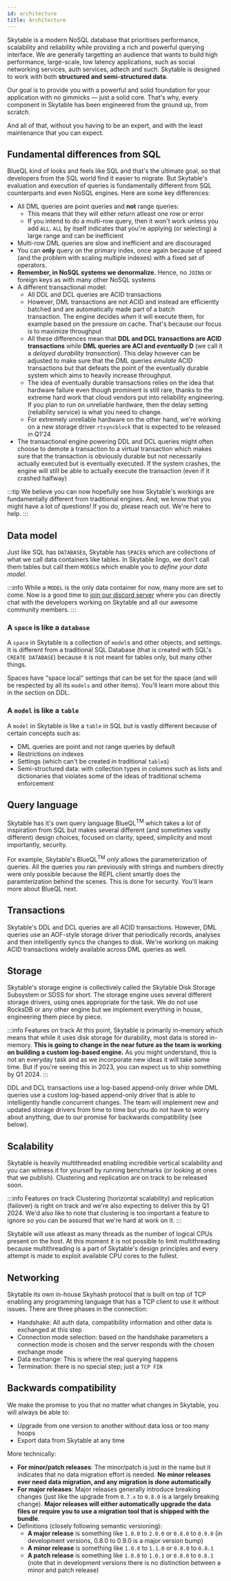 ```yaml
---
id: architecture
title: Architecture
---
```


Skytable is a modern NoSQL database that prioritises performance, scalability and reliability while providing a rich and powerful querying interface. We are generally targetting an audience that wants to build high performance, large-scale, low latency applications, such as social networking services, auth services, adtech and such. Skytable is designed to work with
both **structured and semi-structured data**.

Our goal is to provide you with a powerful and solid foundation for your application with no gimmicks — just a solid core.
That's why, every component in Skytable has been engineered from the ground up, from scratch.

And all of that, without you having to be an expert, and with the least maintenance that you can expect.

## Fundamental differences from SQL

BlueQL kind of looks and feels like SQL and that's the ultimate goal, so that developers from the SQL world find it easier to migrate. But Skytable's evaluation and execution of queries is fundamentally different from SQL counterparts and even NoSQL engines. Here are some key differences:

- All DML queries are point queries and **not** range queries:
  - This means that they will either return atleast one row or error
  - If you intend to do a multi-row query, then it won't work unless you add `ALL`. `ALL` by itself indicates that you're applying (or selecting) a large range and can be inefficient
- Multi-row DML queries are slow and inefficient and are discouraged
- You can **only** query on the primary index, once again because of speed (and the problem with scaling multiple indexes) with a fixed set of operators.
- **Remember, in NoSQL systems we denormalize.** Hence, no `JOIN`s or foreign keys as with many other NoSQL systems
- A different transactional model:
  - All DDL and DCL queries are ACID transactions
  - However, DML transactions are not ACID and instead are efficiently batched and are automatically made part of a batch     
    transaction. The engine decides *when* it will execute them, for example based on the pressure on cache. That's because our 
    focus is to maximize throughput
  - All these differences mean that **DDL and DCL transactions are ACID transactions** while **DML queries are ACI and *eventually* D** (we call it a *delayed durability transaction*). This delay however can be adjusted to make sure that the DML
    queries *emulate* ACID transactions but that defeats the point of the eventually durable system which aims to heavily increase throughput.
  - The idea of eventually durable transactions relies on the idea that hardware failure even though prominent is still rare, 
    thanks to the extreme hard work that cloud vendors put into reliability engineering. If you plan to run on unreliable hardware, then the delay setting (reliability service) is what you need to change.
  - For extremely unreliable hardware on the other hand, we're working on a new storage driver `rtsyncblock` that is expected to be released in Q1'24
- The transactional engine powering DDL and DCL queries might often choose to demote a transaction to a virtual transaction which makes sure that the transaction is obviously durable but not necessarily actually executed but is eventually executed. If the system crashes, the engine will still be able to actually execute the transaction (even if it crashed halfway)

:::tip
We believe you can now hopefully see how Skytable's workings are fundamentally different from traditional engines. And, we know 
that you might have a lot of questions! If you do, please reach out. We're here to help.
:::


## Data model

Just like SQL has `DATABASE`s, Skytable has `SPACE`s which are collections of what we call data containers like tables.
In Skytable lingo, we don't call them tables but call them `MODEL`s which enable you to *define your data model*.

:::info
While a `MODEL` is the only data container for now, many more are set to come. Now is a good time to [join our discord server](https://discord.gg/QptWFdx) where you can directly chat with the developers working on Skytable and all our awesome community members.
:::

### A `space` is like a `database`

A `space` in Skytable is a collection of `model`s and other objects, and settings. It is different from a traditional SQL 
Database (that is created with SQL's `CREATE DATABASE`) because it is not meant for tables only, but many other things.

Spaces have "space local" settings that can be set for the space (and will be respected by all its `models` and other items). You'll learn more about this in the section on DDL.

### A `model` is like a `table`

A `model` in Skytable is like a `table` in SQL but is vastly different because of certain concepts such as:
- DML queries are point and not range queries by default
- Restrictions on indexes
- Settings (which can't be created in traditional `table`s)
- Semi-structured data: with collection types in columns such as lists and dictionaries that violates some of the ideas of 
  traditional schema enforcement

## Query language

Skytable has it's own query language BlueQL<sup>TM</sup> which takes a lot of inspiration from SQL but makes several different (and sometimes vastly different) design choices, focused on clarity, speed, simplicity and most importantly, security.

For example, Skytable's BlueQL<sup>TM</sup> *only* allows the parameterization of queries. All the queries you ran previously with strings and numbers directly were only possible because the REPL client smartly does the paramterization behind the scenes. This is done for security. You'll learn more about BlueQL next.

## Transactions

Skytable's DDL and DCL queries are all ACID transactions. However, DML queries use an AOF-style storage driver that periodically
records, analyses and then intelligently syncs the changes to disk. We're working on making ACID transactions widely available 
across DML queries as well.

## Storage

Skytable's storage engine is collectively called the Skytable Disk Storage Subsystem or SDSS for short. The storage engine uses 
several different storage drivers, using ones appropriate for the task. We do not use RocksDB or any other engine but we 
implement everything in house, engineering them piece by piece.

:::info Features on track
At this point, Skytable is primarily in-memory which means that while it uses disk storage for durability, most data is stored in-memory. **This is going to change in the near future as the team is working on building a custom log-based engine.** As you might understand, this is not an everyday task and as we incorporate new ideas it will take some time. But if you're seeing this in 2023, you can expect us to ship something by Q1 2024.
:::

DDL and DCL transactions use a log-based append-only driver while DML queries use a custom log-based append-only driver that is able to intelligently handle concurrent changes. The team will implement new and updated storage drivers from time to time but you do not have to worry about anything, due to our promise for backwards compatibility (see below).

## Scalability

Skytable is heavily multithreaded enabling incredible vertical scalability and you can witness it for yourself by running benchmarks (or looking at ones that we publish). Clustering and replication are on track to be released soon.

:::info Features on track
Clustering (horizontal scalability) and replication (failover) is right on  track and we're also expecting to deliver this by Q1 
2024. We'd also like to note that clustering is too important a feature to ignore so you can be assured that we're hard at work 
on it.
:::

Skytable will use atleast as many threads as the number of logical CPUs present on the host. At this moment it is not possible to
limit multithreading because multithreading is a part of Skytable's design principles and every attempt is made to exploit 
available CPU cores to the fullest.

## Networking

Skytable its own in-house Skyhash protocol that is built on top of TCP enabling any programming language that has a TCP client to use it without issues. There are three phases in the connection:
- Handshake: All auth data, compatibility information and other data is exchanged at this step
- Connection mode selection: based on the handshake parameters a connection mode is chosen and the server responds with the chosen exchange mode
- Data exchange: This is where the real querying happens
- Termination: there is no special step; just a `TCP FIN`

## Backwards compatibility

We make the promise to you that no matter what changes in Skytable, you will always be able to:
- Upgrade from one version to another without data loss or too many hoops
- Export data from Skytable at any time

More technically:
- **For minor/patch releases**: The minor/patch is just in the name but it indicates that no data migration effort is needed. **No minor releases ever need data migration, and any migration is done automatically**
- **For major releases**: Major releases generally introduce breaking changes (just like the upgrade from `0.7.x` to `0.8.0` is a largely breaking change). **Major releases will either automatically upgrade the data files or require you to use a migration tool that is shipped with the bundle**.
- Definitions (closely following semantic versioning):
  - **A major release** is something like `1.0.0` to `2.0.0` or `0.8.0` to `0.9.0` (in development versions, 0.8.0 to 0.9.0 is a major version bump)
  - **A minor release** is something like `1.0.0` to `1.1.0` or `0.8.0` to `0.8.1`
  - **A patch release** is something like `1.0.0` to `1.0.1` or `0.8.0` to `0.8.1` (note that in development versions there is no distinction between a minor and patch release)
